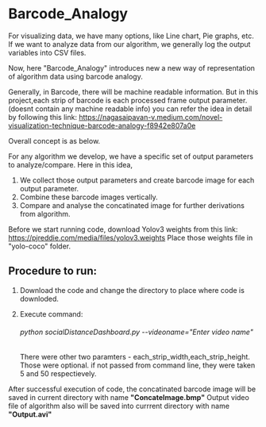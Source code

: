 # Barcode_Analogy

For visualizing data, we have many options, like Line chart, Pie graphs, etc.
If we want to analyze data from our algorithm, we generally log the output variables into CSV files.

Now, here "Barcode_Analogy" introduces new a new way of representation of algorithm data using barcode analogy.

Generally, in Barcode, there will be machine readable information. But in this project,each strip of barcode is each processed frame output parameter.(doesnt contain any machine readable info)
you can refer the idea in detail by following this link: https://nagasaipavan-v.medium.com/novel-visualization-technique-barcode-analogy-f8942e807a0e

Overall concept is as below.

For any algorithm we develop, we have a specific set of output parameters to analyze/compare. Here in this idea,
1. We collect those output parameters and create barcode image for each output parameter.
2. Combine these barcode images vertically.
3. Compare and analyse the concatinated image for further derivations from algorithm.

Before we start running code, download Yolov3 weights from this link: https://pjreddie.com/media/files/yolov3.weights
Place those weights file in "yolo-coco" folder. 

## Procedure to run:

1. Download the code and change the directory to place where code is downloded.

2. Execute command: 
   ###### python socialDistanceDashboard.py --videoname="Enter video name"
   
   There were other two paramters - each_strip_width,each_strip_height. Those were optional. if not passed from command line, they were taken 5 and 50 respectievely.
   
After successful execution of code, the concatinated barcode image will be saved in current directory with name **"ConcateImage.bmp"**
Output video file of algorithm also will be saved into currrent directory with name **"Output.avi"**
